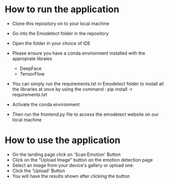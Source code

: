 # How to run the application
- Clone this repository on to your local machine
- Go into the Emodetect folder in the repository
- Open the folder in your choice of IDE
- Please ensure you have a conda environment installed with the approprate libraies
  - DeepFace
  - TensorFlow
- You can simply run the requirements.txt in Emodetect folder to install all the libraries at once by using the command : pip install -r requirements.txt

- Activate the conda environment 
- Then run the frontend.py file to access the emodetect website on our local machine   

# How to use the application
- On the landing page click on 'Scan Emotion' Button
- Click on the "Upload Image" button on the emotion detection page
- Select an image from your device's gallery or upload one.
- Click the 'Upload' Button
- You will have the results shown after clicking the button


